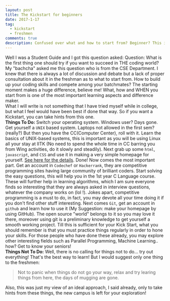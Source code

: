 ```yaml
---
layout: post
title: The Kickstart for beginners
date: 2017-1-17
tag: 
  - kickstart
  - freshmen
comments: true
description: Confused over what and how to start from? Beginner? This is where you know what to do!
---
```


Well I was a Student Guide and I got this question asked:
Question: What is the first thing one should try if you want to succeed in THE coding world?<br>
My "bachcha" asked me this question who is from the CSE Department. I knew that there is always a lot of discussion and debate but a lack of proper consultation about it in the freshman as to what to start from. How to build up your coding skills and compete among your batchmates?
The starting moment makes a huge difference, believe me!
What, how and WHEN you start from is one of the most important learning aspects and difference
maker.<br>
What I will write is not something that I have tried myself while in college, but what I feel would have been best if done that way. So if you want a Kickstart, you can take hints from this one.<br>
**Things To Do:**
Switch your operating system. Windows user? Days gone. Get yourself a <code>UNIX</code> based system. Laptops not allowed in the first sem? (really?) But then you have the CC(Computer Center), roll with it. Learn the basics of UNIX-based systems, this is important as you will be using Linux all your stay at IITK (No need to spend the whole time in CC barring you from Wing activities, do it slowly and steadily).
Next grab up some <code>html</code>, <code>javascript</code>, and <code>CSS</code> and use it in making a very simple homepage for yourself.
[See here for the details](http://www.iitk.ac.in/cc/homepage/).
Done! Now comes the most important part. Get an account in <code>Codechef</code> or <code>Hackerrank</code>, they are competitive programming sites having large community of brilliant coders. Start solving the easy questions, this will help you in the 1st year C Language course. These will further help in learning algorithms, which I am sure everyone finds so interesting that they are always asked in interview questions, whatever the company works on (lol !). Jokes apart, competitive programming is a must to do, in fact, you may devote all your time doing it if you don't find other stuff interesting. Next comes <code>Git</code>, get an account in <code>github</code> and learn how to use it (My Suggestion: make your homepage by using GitHub). The open source "world" belongs to it so you may love it there, moreover using git is a preliminary knowledge to get yourself a smooth working project. Till this is sufficient for your Kick Start, what you should remember is that you must practice things regularly in order to hone your skills. For those people who have done these already, you may explore other interesting fields such as Parallel Programming, Machine Learning.. how? Get to know your seniors!<br>
**Things Not To Do:**
Well, there is no calling for things not to do... try out everything! That's the best way to learn!
But I would suggest only one thing to the freshmen:<br>

>Not to panic when things do not go your way, relax and try learing things from here, the days of mugging are gone.

Also, this was just my view of an ideal approach, I said already, only to take hints from these things, the new campus is left for your exploration!
